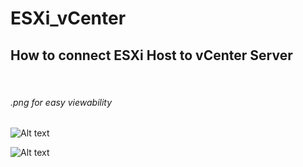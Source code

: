 # ESXi_vCenter

<h2> How to connect ESXi Host to vCenter Server  </h2>

<br>
<h6> .png for easy viewability </h6>

![Alt text](https://github.com/FazeNCode/ESXi_vCenter/commit/7ed2a4e11b21516c737e02c5530bfae77a6d2c01)

![Alt text](https://github.com/FazeNCode/Aws_Amplify/blob/main/Amplify_App_Completed.drawio.png)
